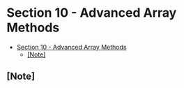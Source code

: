 # Section 10 - Advanced Array Methods

- [Section 10 - Advanced Array Methods](#Section-10---Advanced-Array-Methods)
  - [[Note]](#Note)

## [Note] 
